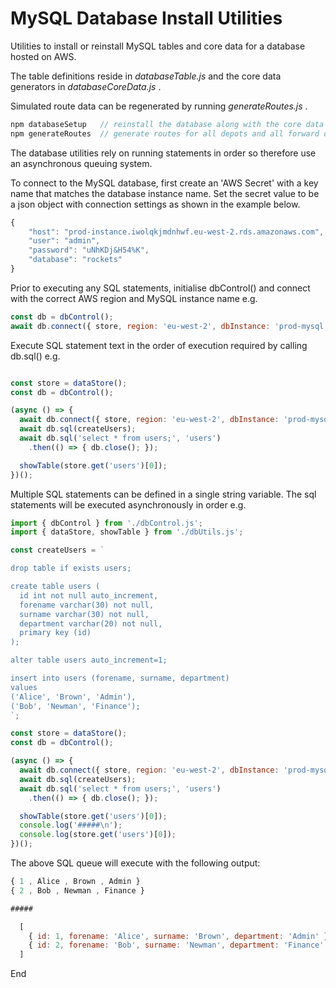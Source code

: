 # MySQL Database Install Utilities

Utilities to install or reinstall MySQL tables and core data for a database hosted on AWS.

The table definitions reside in *databaseTable.js* and the core data generators in *databaseCoreData.js* .

Simulated route data can be regenerated by running *generateRoutes.js* .


```javascript
npm databaseSetup   // reinstall the database along with the core data for depots & drivers 
npm generateRoutes  // generate routes for all depots and all forward days
````

The database utilities rely on running statements in order so therefore use an 
asynchronous queuing system.

To connect to the MySQL database, first create an 'AWS Secret' with a key name that matches the database instance name.
Set the secret value to be a json object with connection settings as shown in the example below.
```javascript
{
    "host": "prod-instance.iwolqkjmdnhwf.eu-west-2.rds.amazonaws.com",
    "user": "admin",
    "password": "uNhKDj&H54%K",
    "database": "rockets"
}
```

Prior to executing any SQL statements, initialise dbControl() 
and connect with the correct AWS region and MySQL instance name e.g.

```javascript
const db = dbControl();
await db.connect({ store, region: 'eu-west-2', dbInstance: 'prod-mysql' });
```

Execute SQL statement text in the order of execution required by calling db.sql() e.g.

```javascript

const store = dataStore();
const db = dbControl();

(async () => {
  await db.connect({ store, region: 'eu-west-2', dbInstance: 'prod-mysql' });
  await db.sql(createUsers);
  await db.sql('select * from users;', 'users')
    .then(() => { db.close(); });

  showTable(store.get('users')[0]);
})();
```

Multiple SQL statements can be defined in a single string variable. 
The sql statements will be executed asynchronously in order e.g.

```javascript
import { dbControl } from './dbControl.js';
import { dataStore, showTable } from './dbUtils.js';

const createUsers = `

drop table if exists users;

create table users (
  id int not null auto_increment,
  forename varchar(30) not null,
  surname varchar(30) not null,
  department varchar(20) not null,
  primary key (id)
);

alter table users auto_increment=1;

insert into users (forename, surname, department) 
values
('Alice', 'Brown', 'Admin'),
('Bob', 'Newman', 'Finance');
`;

const store = dataStore();
const db = dbControl();

(async () => {
  await db.connect({ store, region: 'eu-west-2', dbInstance: 'prod-mysql' });
  await db.sql(createUsers);
  await db.sql('select * from users;', 'users')
    .then(() => { db.close(); });

  showTable(store.get('users')[0]);
  console.log('#####\n');
  console.log(store.get('users')[0]);
})();

```
The above SQL queue will execute with the following output:
```javascript
{ 1 , Alice , Brown , Admin }
{ 2 , Bob , Newman , Finance }

#####

  [
    { id: 1, forename: 'Alice', surname: 'Brown', department: 'Admin' },
    { id: 2, forename: 'Bob', surname: 'Newman', department: 'Finance' }
  ]
```
End
